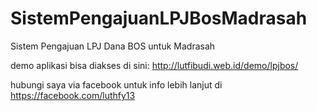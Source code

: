 # SistemPengajuanLPJBosMadrasah
Sistem Pengajuan LPJ Dana BOS untuk Madrasah

demo aplikasi bisa diakses di sini: http://lutfibudi.web.id/demo/lpjbos/

hubungi saya via facebook untuk info lebih lanjut di https://facebook.com/luthfy13
